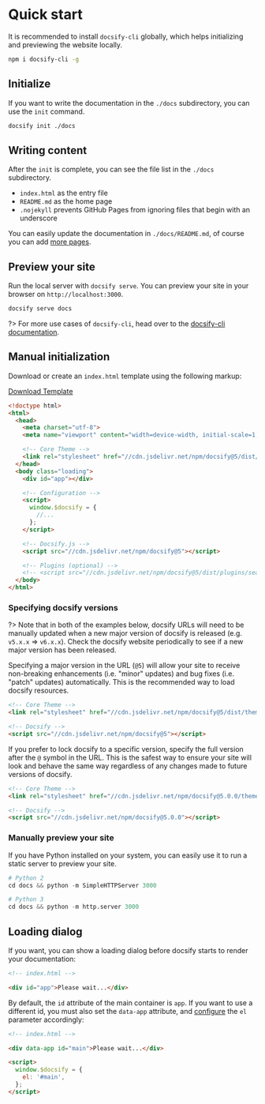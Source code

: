 # Quick start

It is recommended to install `docsify-cli` globally, which helps initializing and previewing the website locally.

```bash
npm i docsify-cli -g
```

## Initialize

If you want to write the documentation in the `./docs` subdirectory, you can use the `init` command.

```bash
docsify init ./docs
```

## Writing content

After the `init` is complete, you can see the file list in the `./docs` subdirectory.

- `index.html` as the entry file
- `README.md` as the home page
- `.nojekyll` prevents GitHub Pages from ignoring files that begin with an underscore

You can easily update the documentation in `./docs/README.md`, of course you can add [more pages](adding-pages.md).

## Preview your site

Run the local server with `docsify serve`. You can preview your site in your browser on `http://localhost:3000`.

```bash
docsify serve docs
```

?> For more use cases of `docsify-cli`, head over to the [docsify-cli documentation](https://github.com/docsifyjs/docsify-cli).

## Manual initialization

Download or create an `index.html` template using the following markup:

<div id="template">

<a href="#" class="button primary" download="index.html">Download Template</a>

<!-- prettier-ignore -->
```html
<!doctype html>
<html>
  <head>
    <meta charset="utf-8">
    <meta name="viewport" content="width=device-width, initial-scale=1, viewport-fit=cover">

    <!-- Core Theme -->
    <link rel="stylesheet" href="//cdn.jsdelivr.net/npm/docsify@5/dist/themes/core.min.css">
  </head>
  <body class="loading">
    <div id="app"></div>

    <!-- Configuration -->
    <script>
      window.$docsify = {
        //...
      };
    </script>

    <!-- Docsify.js -->
    <script src="//cdn.jsdelivr.net/npm/docsify@5"></script>

    <!-- Plugins (optional) -->
    <!-- <script src="//cdn.jsdelivr.net/npm/docsify@5/dist/plugins/search.min.js"></script> -->
  </body>
</html>
```

</div>

### Specifying docsify versions

?> Note that in both of the examples below, docsify URLs will need to be manually updated when a new major version of docsify is released (e.g. `v5.x.x` => `v6.x.x`). Check the docsify website periodically to see if a new major version has been released.

Specifying a major version in the URL (`@5`) will allow your site to receive non-breaking enhancements (i.e. "minor" updates) and bug fixes (i.e. "patch" updates) automatically. This is the recommended way to load docsify resources.

<!-- prettier-ignore -->
```html
<!-- Core Theme -->
<link rel="stylesheet" href="//cdn.jsdelivr.net/npm/docsify@5/dist/themes/core.min.css">

<!-- Docsify -->
<script src="//cdn.jsdelivr.net/npm/docsify@5"></script>
```

If you prefer to lock docsify to a specific version, specify the full version after the `@` symbol in the URL. This is the safest way to ensure your site will look and behave the same way regardless of any changes made to future versions of docsify.

<!-- prettier-ignore -->
```html
<!-- Core Theme -->
<link rel="stylesheet" href="//cdn.jsdelivr.net/npm/docsify@5.0.0/themes/core.min.css">

<!-- Docsify -->
<script src="//cdn.jsdelivr.net/npm/docsify@5.0.0"></script>
```

### Manually preview your site

If you have Python installed on your system, you can easily use it to run a static server to preview your site.

```python
# Python 2
cd docs && python -m SimpleHTTPServer 3000
```

```python
# Python 3
cd docs && python -m http.server 3000
```

## Loading dialog

If you want, you can show a loading dialog before docsify starts to render your documentation:

```html
<!-- index.html -->

<div id="app">Please wait...</div>
```

By default, the `id` attribute of the main container is `app`. If you want to use a different id, you must also set the `data-app` attribute, and [configure](configuration.md#el) the `el` parameter accordingly:

```html
<!-- index.html -->

<div data-app id="main">Please wait...</div>

<script>
  window.$docsify = {
    el: '#main',
  };
</script>
```

<script>
  (function() {
    const linkElm = document.querySelector('#template a[download="index.html"]');
    const codeElm = document.querySelector('#template code');
    const html = codeElm?.textContent;

    linkElm?.setAttribute('href', `data:text/plain,${html}`);
  })();
</script>
